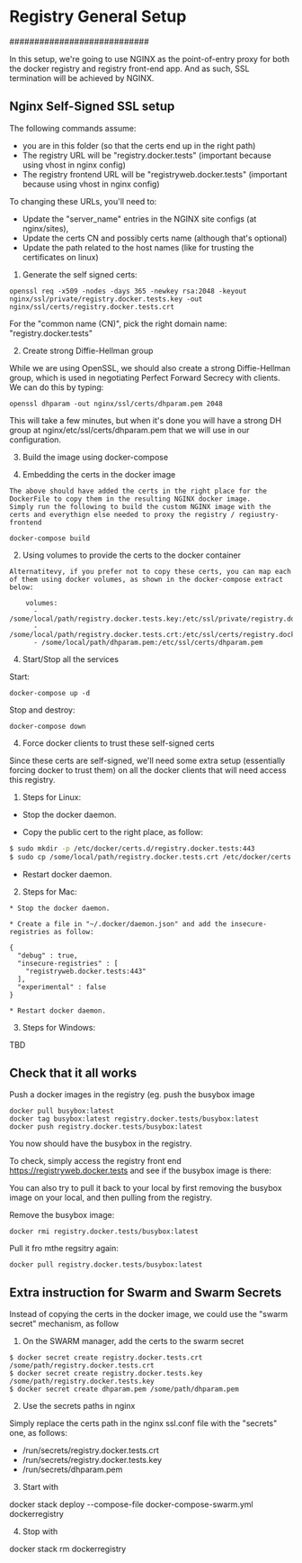 # Registry General Setup
############################

In this setup, we're going to use NGINX as the point-of-entry proxy for both the docker registry and registry front-end app.
And as such, SSL termination will be achieved by NGINX.

## Nginx Self-Signed SSL setup

The following commands assume:
 * you are in this folder (so that the certs end up in the right path)
 * The registry URL will be "registry.docker.tests" (important because using vhost in nginx config)
 * The registry frontend URL will be "registryweb.docker.tests" (important because using vhost in nginx config)

To changing these URLs, you'll need to:
 * Update the "server_name" entries in the NGINX site configs (at nginx/sites), 
 * Update the certs CN and possibly certs name (although that's optional)
 * Update the path related to the host names (like for trusting the certificates on linux)
 
1. Generate the self signed certs:

```
openssl req -x509 -nodes -days 365 -newkey rsa:2048 -keyout nginx/ssl/private/registry.docker.tests.key -out nginx/ssl/certs/registry.docker.tests.crt
```

For the "common name (CN)", pick the right domain name: "registry.docker.tests"

2. Create strong Diffie-Hellman group

While we are using OpenSSL, we should also create a strong Diffie-Hellman group, which is used in negotiating Perfect Forward Secrecy with clients. 
We can do this by typing:

```
openssl dhparam -out nginx/ssl/certs/dhparam.pem 2048
```

This will take a few minutes, but when it's done you will have a strong DH group at nginx/etc/ssl/certs/dhparam.pem that we will use in our configuration.

3. Build the image using docker-compose

  1. Embedding the certs in the docker image
  
    The above should have added the certs in the right place for the DockerFile to copy them in the resulting NGINX docker image.
    Simply run the following to build the custom NGINX image with the certs and everythign else needed to proxy the registry / regiustry-frontend

```
docker-compose build
```

  2. Using volumes to provide the certs to the docker container
   
    Alternatitevy, if you prefer not to copy these certs, you can map each of them using docker volumes, as shown in the docker-compose extract below:

```
    volumes:
      - /some/local/path/registry.docker.tests.key:/etc/ssl/private/registry.docker.tests.key
      - /some/local/path/registry.docker.tests.crt:/etc/ssl/certs/registry.docker.tests.crt
      - /some/local/path/dhparam.pem:/etc/ssl/certs/dhparam.pem
```

4. Start/Stop all the services

Start:

```
docker-compose up -d
```

Stop and destroy:

```
docker-compose down
```

4. Force docker clients to trust these self-signed certs

Since these certs are self-signed, we'll need some extra setup (essentially forcing docker to trust them) on all the docker clients that will need access this registry.

  1. Steps for Linux:

  * Stop the docker daemon.
  
  * Copy the public cert to the right place, as follow:

```bash
$ sudo mkdir -p /etc/docker/certs.d/registry.docker.tests:443
$ sudo cp /some/local/path/registry.docker.tests.crt /etc/docker/certs.d/registry.docker.tests:443/ca.crt
```

  * Restart docker daemon.

  2. Steps for Mac:

    * Stop the docker daemon.

    * Create a file in "~/.docker/daemon.json" and add the insecure-registries as follow:
    
```
{
  "debug" : true,
  "insecure-registries" : [
    "registryweb.docker.tests:443"
  ],
  "experimental" : false
}
```

    * Restart docker daemon.

  3. Steps for Windows:
  
  TBD


## Check that it all works

Push a docker images in the registry (eg. push the busybox image

```
docker pull busybox:latest
docker tag busybox:latest registry.docker.tests/busybox:latest
docker push registry.docker.tests/busybox:latest
```

You now should have the busybox in the registry.

To check, simply access the registry front end https://registryweb.docker.tests and see if the busybox image is there:

You can also try to pull it back to your local by first removing the busybox image on your local, and then pulling from the registry.

Remove the busybox image:

```
docker rmi registry.docker.tests/busybox:latest
```

Pull it fro mthe regsitry again:
```
docker pull registry.docker.tests/busybox:latest
```

## Extra instruction for Swarm and Swarm Secrets

Instead of copying the certs in the docker image, we could use the "swarm secret" mechanism, as follow

1. On the SWARM manager, add the certs to the swarm secret

```
$ docker secret create registry.docker.tests.crt /some/path/registry.docker.tests.crt
$ docker secret create registry.docker.tests.key /some/path/registry.docker.tests.key
$ docker secret create dhparam.pem /some/path/dhparam.pem
```

2. Use the secrets paths in nginx

Simply replace the certs path in the nginx ssl.conf file with the "secrets" one, as follows:
 * /run/secrets/registry.docker.tests.crt
 * /run/secrets/registry.docker.tests.key
 * /run/secrets/dhparam.pem

3. Start with

docker stack deploy --compose-file docker-compose-swarm.yml dockerregistry

4. Stop with

docker stack rm dockerregistry